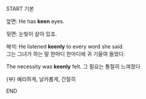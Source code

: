 START
기본

앞면:
He has **keen** eyes.

뒷면:
눈빛이 살아 있죠.

해석:
He listened **keenly** to every word she said.  
그는 그녀가 하는 말 한마디 한마디에 귀 기울여 들었다.

The necessity was **keenly** felt. 
그 필요는 통절히 느껴졌다

{부} 예리하게, 날카롭게, 간절히
<!--ID: 1743046682502-->
END
